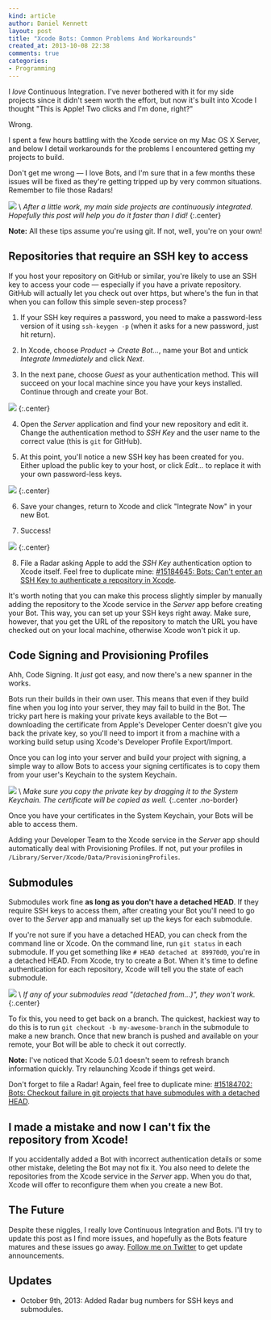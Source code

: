 ```yaml
---
kind: article
author: Daniel Kennett
layout: post
title: "Xcode Bots: Common Problems And Workarounds"
created_at: 2013-10-08 22:38
comments: true
categories:
- Programming
---
```


I *love* Continuous Integration. I've never bothered with it for my side projects since it didn't seem worth the effort, but now it's built into Xcode I thought "This is Apple! Two clicks and I'm done, right?"

Wrong.

I spent a few hours battling with the Xcode service on my Mac OS X Server, and below I detail workarounds for the problems I encountered getting my projects to build.

Don't get me wrong — I love Bots, and I'm sure that in a few months these issues will be fixed as they're getting tripped up by very common situations. Remember to file those Radars!

<img src="/pictures/bots/bots.png" /> \\
 *After a little work, my main side projects are continuously integrated. Hopefully this post will help you do it faster than I did!* 
{:.center}

**Note:** All these tips assume you're using git. If not, well, you're on your own!

## Repositories that require an SSH key to access

If you host your repository on GitHub or similar, you're likely to use an SSH key to access your code — especially if you have a private repository. GitHub will actually let you check out over https, but where's the fun in that when you can follow this simple seven-step process?

1) If your SSH key requires a password, you need to make a password-less version of it using `ssh-keygen -p` (when it asks for a new password, just hit return).

2) In Xcode, choose *Product → Create Bot…*, name your Bot and untick *Integrate Immediately* and click *Next*.

3) In the next pane, choose *Guest* as your authentication method. This will succeed on your local machine since you have your keys installed. Continue through and create your Bot. 

<img src="/pictures/bots/guest.png" />
{:.center}

4) Open the *Server* application and find your new repository and edit it. Change the authentication method to *SSH Key* and the user name to the correct value (this is `git` for GitHub). 

5) At this point, you'll notice a new SSH key has been created for you. Either upload the public key to your host, or click *Edit…* to replace it with your own password-less keys.

<img src="/pictures/bots/server-ssh.png" />
{:.center}
 
 6) Save your changes, return to Xcode and click "Integrate Now" in your new Bot.
 
 7) Success! 
 
<img src="/pictures/bots/success.png" />
{:.center}
 
 8) File a Radar asking Apple to add the *SSH Key* authentication option to Xcode itself. Feel free to duplicate mine: [#15184645: Bots: Can't enter an SSH Key to authenticate a repository in Xcode](http://www.openradar.me/15184645).
 
 It's worth noting that you can make this process slightly simpler by manually adding the repository to the Xcode service in the *Server* app before creating your Bot. This way, you can set up your SSH keys right away. Make sure, however, that you get the URL of the repository to match the URL you have checked out on your local machine, otherwise Xcode won't pick it up.
 
## Code Signing and Provisioning Profiles

Ahh, Code Signing. It *just* got easy, and now there's a new spanner in the works.

Bots run their builds in their own user. This means that even if they build fine when you log into your server, they may fail to build in the Bot. The tricky part here is making your private keys available to the Bot — downloading the certificate from Apple's Developer Center doesn't give you back the private key, so you'll need to import it from a machine with a working build setup using Xcode's Developer Profile Export/Import.

Once you can log into your server and build your project with signing, a simple way to allow Bots to access your signing certificates is to copy them from your user's Keychain to the system Keychain. 

<img src="/pictures/bots/keychain.png " /> \\
 *Make sure you copy the private key by dragging it to the System Keychain. The certificate will be copied as well.* 
{:.center .no-border}

Once you have your certificates in the System Keychain, your Bots will be able to access them.

Adding your Developer Team to the Xcode service in the *Server* app should automatically deal with Provisioning Profiles. If not, put your profiles in `/Library/Server/Xcode/Data/ProvisioningProfiles`. 

## Submodules

Submodules work fine **as long as you don't have a detached HEAD**. If they require SSH keys to access them, after creating your Bot you'll need to go over to the *Server* app and manually set up the keys for each submodule.

If you're not sure if you have a detached HEAD, you can check from the command line or Xcode. On the command line, run `git status` in each submodule. If you get something like `# HEAD detached at 89970d0`, you're in a detached HEAD. From Xcode, try to create a Bot. When it's time to define authentication for each repository, Xcode will tell you the state of each submodule.

<img src="/pictures/bots/detached-head.png" /> \\
 *If any of your submodules read "(detached from…)", they won't work.* 
{:.center}

To fix this, you need to get back on a branch. The quickest, hackiest way to do this is to run `git checkout -b my-awesome-branch` in the submodule to make a new branch. Once that new branch is pushed and available on your remote, your Bot will be able to check it out correctly.

**Note:** I've noticed that Xcode 5.0.1 doesn't seem to refresh branch information quickly. Try relaunching Xcode if things get weird. 

Don't forget to file a Radar! Again, feel free to duplicate mine: [#15184702: Bots: Checkout failure in git projects that have submodules with a detached HEAD](http://www.openradar.me/15184702).
 
## I made a mistake and now I can't fix the repository from Xcode!

If you accidentally added a Bot with incorrect authentication details or some other mistake, deleting the Bot may not fix it. You also need to delete the repositories from the Xcode service in the *Server* app. When you do that, Xcode will offer to reconfigure them when you create a new Bot.

## The Future

Despite these niggles, I really love Continuous Integration and Bots. I'll try to update this post as I find more issues, and hopefully as the Bots feature matures and these issues go away. [Follow me on Twitter](http://twitter.com/iKenndac) to get update announcements.

## Updates

* October 9th, 2013: Added Radar bug numbers for SSH keys and submodules.
